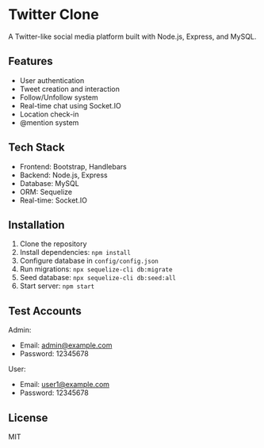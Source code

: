 # Twitter Clone

A Twitter-like social media platform built with Node.js, Express, and MySQL.

## Features

- User authentication
- Tweet creation and interaction
- Follow/Unfollow system
- Real-time chat using Socket.IO
- Location check-in
- @mention system

## Tech Stack

- Frontend: Bootstrap, Handlebars
- Backend: Node.js, Express
- Database: MySQL
- ORM: Sequelize
- Real-time: Socket.IO

## Installation

1. Clone the repository
2. Install dependencies: `npm install`
3. Configure database in `config/config.json`
4. Run migrations: `npx sequelize-cli db:migrate`
5. Seed database: `npx sequelize-cli db:seed:all`
6. Start server: `npm start`

## Test Accounts

Admin:
- Email: admin@example.com
- Password: 12345678

User:
- Email: user1@example.com
- Password: 12345678

## License

MIT
